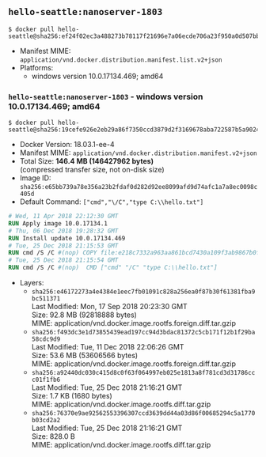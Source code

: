 ## `hello-seattle:nanoserver-1803`

```console
$ docker pull hello-seattle@sha256:ef24f02ec3a488273b78117f21696e7a06ecde706a23f950a0d507bba31f3e29
```

-	Manifest MIME: `application/vnd.docker.distribution.manifest.list.v2+json`
-	Platforms:
	-	windows version 10.0.17134.469; amd64

### `hello-seattle:nanoserver-1803` - windows version 10.0.17134.469; amd64

```console
$ docker pull hello-seattle@sha256:19cefe926e2eb29a86f7350ccd3879d2f3169678aba722587b5a9024d6e3e261
```

-	Docker Version: 18.03.1-ee-4
-	Manifest MIME: `application/vnd.docker.distribution.manifest.v2+json`
-	Total Size: **146.4 MB (146427962 bytes)**  
	(compressed transfer size, not on-disk size)
-	Image ID: `sha256:e65bb739a78e356a23b2fdaf0d282d92ee8099afd9d74afc1a7a8ec0098c405d`
-	Default Command: `["cmd","\/C","type C:\\hello.txt"]`

```dockerfile
# Wed, 11 Apr 2018 22:12:30 GMT
RUN Apply image 10.0.17134.1
# Thu, 06 Dec 2018 19:28:32 GMT
RUN Install update 10.0.17134.469
# Tue, 25 Dec 2018 21:15:53 GMT
RUN cmd /S /C #(nop) COPY file:e218c7332a963aa861bcd7430a109f3ab9867b0f05c961075cca941165e07407 in C: 
# Tue, 25 Dec 2018 21:15:54 GMT
RUN cmd /S /C #(nop)  CMD ["cmd" "/C" "type C:\\hello.txt"]
```

-	Layers:
	-	`sha256:e46172273a4e4384e1eec7fb01091c828a256ea0f87b30f61381fba9bc511371`  
		Last Modified: Mon, 17 Sep 2018 20:23:30 GMT  
		Size: 92.8 MB (92818888 bytes)  
		MIME: application/vnd.docker.image.rootfs.foreign.diff.tar.gzip
	-	`sha256:f493dc3e1d73855439ead197cc94d3bdac81372c5cb171f12b1f29ba58cdc9d9`  
		Last Modified: Tue, 11 Dec 2018 22:06:26 GMT  
		Size: 53.6 MB (53606566 bytes)  
		MIME: application/vnd.docker.image.rootfs.foreign.diff.tar.gzip
	-	`sha256:a92440dc030c415d8c0f63f064997eb025e1813a8f781cd3d31786ccc01f1fb6`  
		Last Modified: Tue, 25 Dec 2018 21:16:21 GMT  
		Size: 1.7 KB (1680 bytes)  
		MIME: application/vnd.docker.image.rootfs.diff.tar.gzip
	-	`sha256:76370e9ae92562553396307ccd3639dd44a03d86f00685294c5a1770b03cd2a2`  
		Last Modified: Tue, 25 Dec 2018 21:16:21 GMT  
		Size: 828.0 B  
		MIME: application/vnd.docker.image.rootfs.diff.tar.gzip
